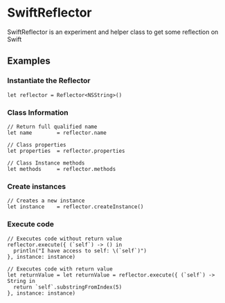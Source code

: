 # SwiftReflector

SwiftReflector is an experiment and helper class to get some reflection on Swift

## Examples

### Instantiate the Reflector

	let reflector = Reflector<NSString>()

### Class Information

	// Return full qualified name
    let name        = reflector.name
    
    // Class properties
    let properties  = reflector.properties
    
    // Class Instance methods
    let methods     = reflector.methods

### Create instances

	// Creates a new instance
	let instance    = reflector.createInstance()
	
### Execute code

	// Executes code without return value
	reflector.execute({ (`self`) -> () in
      println("I have access to self: \(`self`)")
    }, instance: instance)
    
    // Executes code with return value
    let returnValue = let returnValue = reflector.execute({ (`self`) -> String in
      return `self`.substringFromIndex(5)
    }, instance: instance)

